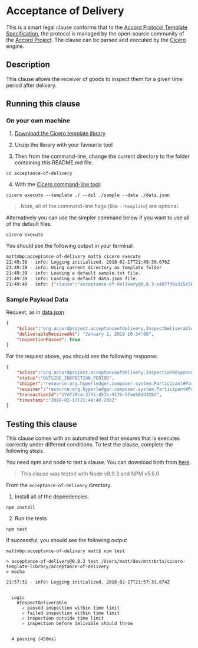 
# Acceptance of Delivery

This is a smart legal clause conforms that to the [Accord Protocol Template Specification](https://docs.google.com/document/d/1UacA_r2KGcBA2D4voDgGE8jqid-Uh4Dt09AE-shBKR0), the protocol is managed by the open-source community of the [Accord Project](https://accordproject.org). The clause can be parsed and executed by the [Cicero](https://github.com/accordproject/cicero) engine.

## Description
This clause allows the receiver of goods to inspect them for a given time period after delivery.

## Running this clause

### On your own machine

1. [Download the Cicero template library](https://github.com/accordproject/cicero-template-library/archive/master.zip)

2. Unzip the library with your favourite tool

3. Then from the command-line, change the current directory to the folder containing this README.md file.
```
cd acceptance-of-delivery
```
4. With the [Cicero command-line tool](https://github.com/accordproject/cicero#installation):
```
cicero execute --template ./ --dsl ./sample --data ./data.json
```
> Note, all of the command-line flags (like `--template`) are optional.

Alternatively you can use the simpler command below if you want to use all of the default files.
```
cicero execute
```

You should see the following output in your terminal:
```bash
mattmbp:acceptance-of-delivery matt$ cicero execute
21:49:39 - info: Logging initialized. 2018-02-17T21:49:39.676Z
21:49:39 - info: Using current directory as template folder
21:49:39 - info: Loading a default sample.txt file.
21:49:39 - info: Loading a default data.json file.
21:49:40 - info: {"clause":"acceptance-of-delivery@0.0.3-e407ff0a315c5b1c267677edbda49a32d4e9ef890ad21a3e40b3bc110d06c88c","request":{"$class":"org.accordproject.acceptanceofdelivery.InspectDeliverable","deliverableReceivedAt":"January 1, 2018 16:34:00","inspectionPassed":true},"response":{"$class":"org.accordproject.acceptanceofdelivery.InspectionResponse","status":"OUTSIDE_INSPECTION_PERIOD","shipper":"resource:org.hyperledger.composer.system.Participant#Party%20A","receiver":"resource:org.hyperledger.composer.system.Participant#Party%20B","transactionId":"57df30ca-3755-457b-9176-5fae50dd3283","timestamp":"2018-02-17T21:49:40.206Z"}}
```

### Sample Payload Data


Request, as in [data.json](https://github.com/accordproject/cicero-template-library/blob/master/acceptance-of-delivery/data.json)
```json
{
    "$class":"org.accordproject.acceptanceofdelivery.InspectDeliverable",
    "deliverableReceivedAt": "January 1, 2018 16:34:00",
    "inspectionPassed": true
}
```

For the request above, you should see the following response:
```json
{
    "$class":"org.accordproject.acceptanceofdelivery.InspectionResponse",
    "status":"OUTSIDE_INSPECTION_PERIOD",
    "shipper":"resource:org.hyperledger.composer.system.Participant#Party%20A",
    "receiver":"resource:org.hyperledger.composer.system.Participant#Party%20B",
    "transactionId":"57df30ca-3755-457b-9176-5fae50dd3283",
    "timestamp":"2018-02-17T21:49:40.206Z"
}
```


## Testing this clause

This clause comes with an automated test that ensures that is executes correctly under different conditions. To test the clause, complete the following steps.

You need npm and node to test a clause. You can download both from [here](https://nodejs.org/).

> This clause was tested with Node v8.9.3 and NPM v5.6.0

From the `acceptance-of-delivery` directory.

1. Install all of the dependencies.
```
npm install
```

2. Run the tests
```
npm test
```
If successful, you should see the following output
```shell
mattmbp:acceptance-of-delivery matt$ npm test

> acceptance-of-delivery@0.0.3 test /Users/matt/dev/mttrbrts/cicero-template-library/acceptance-of-delivery
> mocha

21:57:31 - info: Logging initialized. 2018-02-17T21:57:31.074Z


  Logic
    #InspectDeliverable
      ✓ passed inspection within time limit
      ✓ failed inspection within time limit
      ✓ inspection outside time limit
      ✓ inspection before delivable should throw


  4 passing (458ms)

```
